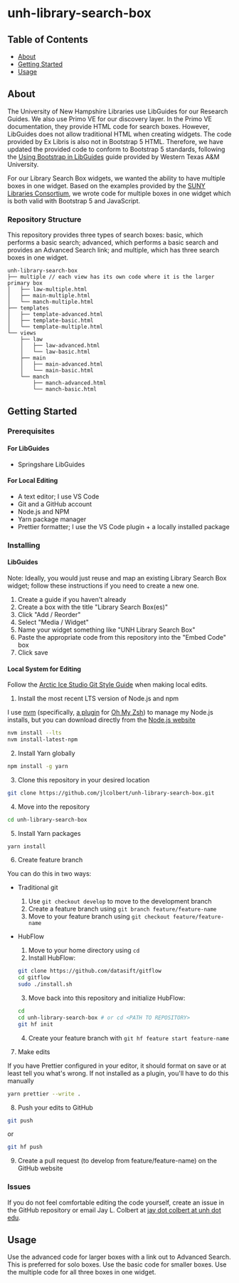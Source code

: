 # unh-library-search-box

## Table of Contents

- [About](#about)
- [Getting Started](#getting_started)
- [Usage](#usage)

## About <a name="about"></a>

The University of New Hampshire Libraries use LibGuides for our Research Guides. We also use Primo VE for our discovery layer. In the Primo VE documentation, they provide HTML code for search boxes. However, LibGuides does not allow traditional HTML when creating widgets. The code provided by Ex Libris is also not in Bootstrap 5 HTML. Therefore, we have updated the provided code to conform to Bootstrap 5 standards, following the [Using Bootstrap in LibGuides](https://infoguides.wtamu.edu/bootstrap) guide provided by Western Texas A&M University.

For our Library Search Box widgets, we wanted the ability to have multiple boxes in one widget. Based on the examples provided by the [SUNY Libraries Consortium](https://slcny.libanswers.com/faq/262108), we wrote code for multiple boxes in one widget which is both valid with Bootstrap 5 and JavaScript.

### Repository Structure

This repository provides three types of search boxes: basic, which performs a basic search; advanced, which performs a basic search and provides an Advanced Search link; and multiple, which has three search boxes in one widget.

```ascii
unh-library-search-box
├── multiple // each view has its own code where it is the larger primary box
│   ├── law-multiple.html
│   ├── main-multiple.html
│   └── manch-multiple.html
├── templates
│   ├── template-advanced.html
│   ├── template-basic.html
│   └── template-multiple.html
└── views
    ├── law
    │   ├── law-advanced.html
    │   └── law-basic.html
    ├── main
    │   ├── main-advanced.html
    │   └── main-basic.html
    └── manch
        ├── manch-advanced.html
        └── manch-basic.html
```

## Getting Started <a name="getting_started"></a>

### Prerequisites

#### For LibGuides

- Springshare LibGuides

#### For Local Editing

- A text editor; I use VS Code
- Git and a GitHub account
- Node.js and NPM
- Yarn package manager
- Prettier formatter; I use the VS Code plugin + a locally installed package

### Installing

#### LibGuides

Note: Ideally, you would just reuse and map an existing Library Search Box widget; follow these instructions if you need to create a new one.

1. Create a guide if you haven't already
2. Create a box with the title "Library Search Box(es)"
3. Click "Add / Reorder"
4. Select "Media / Widget"
5. Name your widget something like "UNH <CAMPUS> Library Search Box"
6. Paste the appropriate code from this repository into the "Embed Code" box
7. Click save

#### Local System for Editing

Follow the [Arctic Ice Studio Git Style Guide](https://github.com/arcticicestudio/styleguide-git) when making local edits.

1. Install the most recent LTS version of Node.js and npm

I use [nvm](https://github.com/nvm-sh/nvm) (specifically, [a plugin](https://github.com/lukechilds/zsh-nvm) for [Oh My Zsh](https://ohmyz.sh/)) to manage my Node.js installs, but you can download directly from the [Node.js website](https://nodejs.dev/)

```sh
nvm install --lts
nvm install-latest-npm
```

2. Install Yarn globally

```sh
npm install -g yarn
```

3. Clone this repository in your desired location

```sh
git clone https://github.com/jlcolbert/unh-library-search-box.git
```

4. Move into the repository

```sh
cd unh-library-search-box
```

5. Install Yarn packages

```sh
yarn install
```

6. Create feature branch

You can do this in two ways:

- Traditional git

  1. Use `git checkout develop` to move to the development branch
  2. Create a feature branch using `git branch feature/feature-name`
  3. Move to your feature branch using `git checkout feature/feature-name`

- HubFlow
  1. Move to your home directory using `cd`
  2. Install HubFlow:
  ```sh
  git clone https://github.com/datasift/gitflow
  cd gitflow
  sudo ./install.sh
  ```
  3. Move back into this repository and initialize HubFlow:
  ```sh
  cd
  cd unh-library-search-box # or cd <PATH TO REPOSITORY>
  git hf init
  ```
  4. Create your feature branch with `git hf feature start feature-name`

7. Make edits

If you have Prettier configured in your editor, it should format on save or at least tell you what's wrong. If not installed as a plugin, you'll have to do this manually

```sh
yarn prettier --write .
```

8. Push your edits to GitHub

```sh
git push
```

or

```sh
git hf push
```

9. Create a pull request (to develop from feature/feature-name) on the GitHub website

### Issues

If you do not feel comfortable editing the code yourself, create an issue in the GitHub repository or email Jay L. Colbert at [jay dot colbert at unh dot edu](mailto:jay.colbert@unh.edu).

## Usage <a name="usage"></a>

Use the advanced code for larger boxes with a link out to Advanced Search. This is preferred for solo boxes.
Use the basic code for smaller boxes.
Use the multiple code for all three boxes in one widget.
